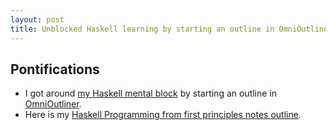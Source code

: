 ```yaml
---
layout: post
title: Unblocked Haskell learning by starting an outline in OmniOutliner
---
```

## Pontifications

* I got around [my Haskell mental block](http://rolandtanglao.com/2016/10/17/p1-mental-block-haskell-programming/) by starting an outline in [OmniOutliner](https://www.omnigroup.com/omnioutliner).
* Here is my [Haskell Programming from first principles notes outline](http://rolandoutlines.com/notes-roland-haskell_programming/).